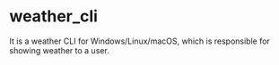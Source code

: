 # weather_cli
It is a weather CLI for Windows/Linux/macOS, which is responsible for showing weather to a user.
